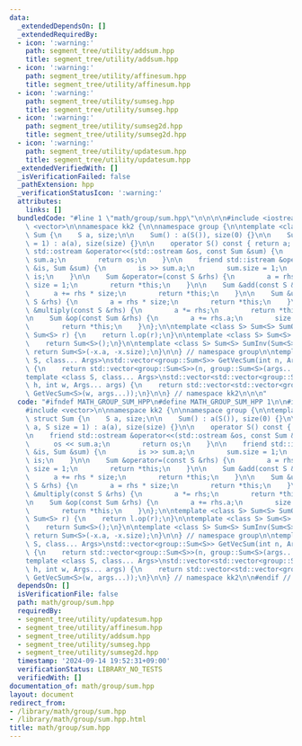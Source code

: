 ```yaml
---
data:
  _extendedDependsOn: []
  _extendedRequiredBy:
  - icon: ':warning:'
    path: segment_tree/utility/addsum.hpp
    title: segment_tree/utility/addsum.hpp
  - icon: ':warning:'
    path: segment_tree/utility/affinesum.hpp
    title: segment_tree/utility/affinesum.hpp
  - icon: ':warning:'
    path: segment_tree/utility/sumseg.hpp
    title: segment_tree/utility/sumseg.hpp
  - icon: ':warning:'
    path: segment_tree/utility/sumseg2d.hpp
    title: segment_tree/utility/sumseg2d.hpp
  - icon: ':warning:'
    path: segment_tree/utility/updatesum.hpp
    title: segment_tree/utility/updatesum.hpp
  _extendedVerifiedWith: []
  _isVerificationFailed: false
  _pathExtension: hpp
  _verificationStatusIcon: ':warning:'
  attributes:
    links: []
  bundledCode: "#line 1 \"math/group/sum.hpp\"\n\n\n\n#include <iostream>\n#include\
    \ <vector>\n\nnamespace kk2 {\n\nnamespace group {\n\ntemplate <class S> struct\
    \ Sum {\n    S a, size;\n\n    Sum() : a(S()), size(0) {}\n\n    Sum(S a, S size\
    \ = 1) : a(a), size(size) {}\n\n    operator S() const { return a; }\n\n    friend\
    \ std::ostream &operator<<(std::ostream &os, const Sum &sum) {\n        os <<\
    \ sum.a;\n        return os;\n    }\n\n    friend std::istream &operator>>(std::istream\
    \ &is, Sum &sum) {\n        is >> sum.a;\n        sum.size = 1;\n        return\
    \ is;\n    }\n\n    Sum &operator=(const S &rhs) {\n        a = rhs;\n       \
    \ size = 1;\n        return *this;\n    }\n\n    Sum &add(const S &rhs) {\n  \
    \      a += rhs * size;\n        return *this;\n    }\n\n    Sum &update(const\
    \ S &rhs) {\n        a = rhs * size;\n        return *this;\n    }\n\n    Sum\
    \ &multiply(const S &rhs) {\n        a *= rhs;\n        return *this;\n    }\n\
    \n    Sum &op(const Sum &rhs) {\n        a += rhs.a;\n        size += rhs.size;\n\
    \        return *this;\n    }\n};\n\ntemplate <class S> Sum<S> SumOp(Sum<S> l,\
    \ Sum<S> r) {\n    return l.op(r);\n}\n\ntemplate <class S> Sum<S> SumUnit() {\n\
    \    return Sum<S>();\n}\n\ntemplate <class S> Sum<S> SumInv(Sum<S> x) {\n   \
    \ return Sum<S>(-x.a, -x.size);\n}\n\n} // namespace group\n\ntemplate <class\
    \ S, class... Args>\nstd::vector<group::Sum<S>> GetVecSum(int n, Args... args)\
    \ {\n    return std::vector<group::Sum<S>>(n, group::Sum<S>(args...));\n}\n\n\
    template <class S, class... Args>\nstd::vector<std::vector<group::Sum<S>>> GetVecSum2D(int\
    \ h, int w, Args... args) {\n    return std::vector<std::vector<group::Sum<S>>>(h,\
    \ GetVecSum<S>(w, args...));\n}\n\n} // namespace kk2\n\n\n"
  code: "#ifndef MATH_GROUP_SUM_HPP\n#define MATH_GROUP_SUM_HPP 1\n\n#include <iostream>\n\
    #include <vector>\n\nnamespace kk2 {\n\nnamespace group {\n\ntemplate <class S>\
    \ struct Sum {\n    S a, size;\n\n    Sum() : a(S()), size(0) {}\n\n    Sum(S\
    \ a, S size = 1) : a(a), size(size) {}\n\n    operator S() const { return a; }\n\
    \n    friend std::ostream &operator<<(std::ostream &os, const Sum &sum) {\n  \
    \      os << sum.a;\n        return os;\n    }\n\n    friend std::istream &operator>>(std::istream\
    \ &is, Sum &sum) {\n        is >> sum.a;\n        sum.size = 1;\n        return\
    \ is;\n    }\n\n    Sum &operator=(const S &rhs) {\n        a = rhs;\n       \
    \ size = 1;\n        return *this;\n    }\n\n    Sum &add(const S &rhs) {\n  \
    \      a += rhs * size;\n        return *this;\n    }\n\n    Sum &update(const\
    \ S &rhs) {\n        a = rhs * size;\n        return *this;\n    }\n\n    Sum\
    \ &multiply(const S &rhs) {\n        a *= rhs;\n        return *this;\n    }\n\
    \n    Sum &op(const Sum &rhs) {\n        a += rhs.a;\n        size += rhs.size;\n\
    \        return *this;\n    }\n};\n\ntemplate <class S> Sum<S> SumOp(Sum<S> l,\
    \ Sum<S> r) {\n    return l.op(r);\n}\n\ntemplate <class S> Sum<S> SumUnit() {\n\
    \    return Sum<S>();\n}\n\ntemplate <class S> Sum<S> SumInv(Sum<S> x) {\n   \
    \ return Sum<S>(-x.a, -x.size);\n}\n\n} // namespace group\n\ntemplate <class\
    \ S, class... Args>\nstd::vector<group::Sum<S>> GetVecSum(int n, Args... args)\
    \ {\n    return std::vector<group::Sum<S>>(n, group::Sum<S>(args...));\n}\n\n\
    template <class S, class... Args>\nstd::vector<std::vector<group::Sum<S>>> GetVecSum2D(int\
    \ h, int w, Args... args) {\n    return std::vector<std::vector<group::Sum<S>>>(h,\
    \ GetVecSum<S>(w, args...));\n}\n\n} // namespace kk2\n\n#endif // MATH_GROUP_SUM_HPP\n"
  dependsOn: []
  isVerificationFile: false
  path: math/group/sum.hpp
  requiredBy:
  - segment_tree/utility/updatesum.hpp
  - segment_tree/utility/affinesum.hpp
  - segment_tree/utility/addsum.hpp
  - segment_tree/utility/sumseg.hpp
  - segment_tree/utility/sumseg2d.hpp
  timestamp: '2024-09-14 19:52:31+09:00'
  verificationStatus: LIBRARY_NO_TESTS
  verifiedWith: []
documentation_of: math/group/sum.hpp
layout: document
redirect_from:
- /library/math/group/sum.hpp
- /library/math/group/sum.hpp.html
title: math/group/sum.hpp
---
```

